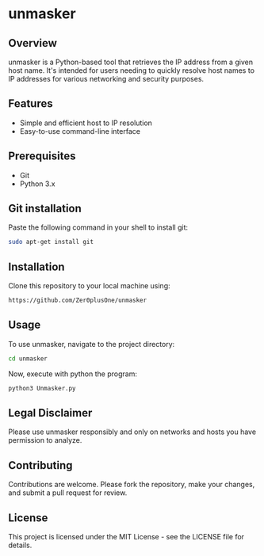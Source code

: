 # unmasker

## Overview
unmasker is a Python-based tool that retrieves the IP address from a given host name. It's intended for users needing to quickly resolve host names to IP addresses for various networking and security purposes.

## Features
- Simple and efficient host to IP resolution
- Easy-to-use command-line interface

## Prerequisites
- Git
- Python 3.x

## Git installation
Paste the following command in your shell to install git:
```bash
sudo apt-get install git
```

## Installation
Clone this repository to your local machine using:
```bash
https://github.com/Zer0plusOne/unmasker
```

## Usage
To use unmasker, navigate to the project directory:
```bash
cd unmasker
```
Now, execute with python the program:
```bash
python3 Unmasker.py
```

## Legal Disclaimer
Please use unmasker responsibly and only on networks and hosts you have permission to analyze.

## Contributing
Contributions are welcome. Please fork the repository, make your changes, and submit a pull request for review.

## License
This project is licensed under the MIT License - see the LICENSE file for details.

